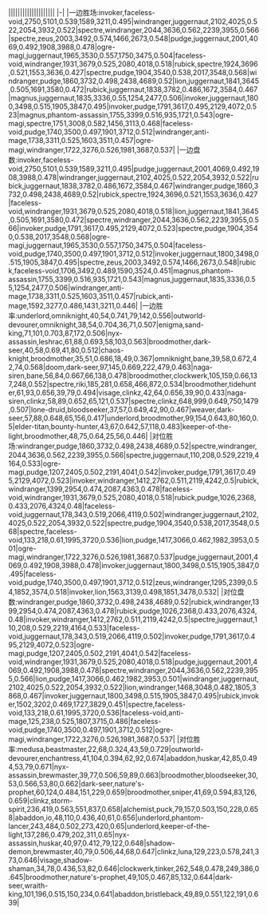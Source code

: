 ||||||||||||||||||||
|-|
|一边胜场:invoker,faceless-void,2750,5101,0.539,1589,3211,0.495|windranger,juggernaut,2102,4025,0.522,2054,3932,0.522|spectre,windranger,2044,3636,0.562,2239,3955,0.566|spectre,zeus,2003,3492,0.574,1466,2673,0.548|pudge,juggernaut,2001,4069,0.492,1908,3988,0.478|ogre-magi,juggernaut,1965,3530,0.557,1750,3475,0.504|faceless-void,windranger,1931,3679,0.525,2080,4018,0.518|rubick,spectre,1924,3696,0.521,1553,3636,0.427|spectre,pudge,1904,3540,0.538,2017,3548,0.568|windranger,pudge,1860,3732,0.498,2438,4689,0.52|lion,juggernaut,1841,3645,0.505,1691,3580,0.472|rubick,juggernaut,1838,3782,0.486,1672,3584,0.467|magnus,juggernaut,1835,3336,0.55,1254,2477,0.506|invoker,juggernaut,1800,3498,0.515,1905,3847,0.495|invoker,pudge,1791,3617,0.495,2129,4072,0.523|magnus,phantom-assassin,1755,3399,0.516,935,1721,0.543|ogre-magi,spectre,1751,3008,0.582,1456,3113,0.468|faceless-void,pudge,1740,3500,0.497,1901,3712,0.512|windranger,anti-mage,1738,3311,0.525,1603,3511,0.457|ogre-magi,windranger,1722,3276,0.526,1981,3687,0.537|
|一边盘数:invoker,faceless-void,2750,5101,0.539,1589,3211,0.495|pudge,juggernaut,2001,4069,0.492,1908,3988,0.478|windranger,juggernaut,2102,4025,0.522,2054,3932,0.522|rubick,juggernaut,1838,3782,0.486,1672,3584,0.467|windranger,pudge,1860,3732,0.498,2438,4689,0.52|rubick,spectre,1924,3696,0.521,1553,3636,0.427|faceless-void,windranger,1931,3679,0.525,2080,4018,0.518|lion,juggernaut,1841,3645,0.505,1691,3580,0.472|spectre,windranger,2044,3636,0.562,2239,3955,0.566|invoker,pudge,1791,3617,0.495,2129,4072,0.523|spectre,pudge,1904,3540,0.538,2017,3548,0.568|ogre-magi,juggernaut,1965,3530,0.557,1750,3475,0.504|faceless-void,pudge,1740,3500,0.497,1901,3712,0.512|invoker,juggernaut,1800,3498,0.515,1905,3847,0.495|spectre,zeus,2003,3492,0.574,1466,2673,0.548|rubick,faceless-void,1706,3492,0.489,1590,3524,0.451|magnus,phantom-assassin,1755,3399,0.516,935,1721,0.543|magnus,juggernaut,1835,3336,0.55,1254,2477,0.506|windranger,anti-mage,1738,3311,0.525,1603,3511,0.457|rubick,anti-mage,1592,3277,0.486,1431,3211,0.446|
|一边胜率:underlord,omniknight,40,54,0.741,79,142,0.556|outworld-devourer,omniknight,38,54,0.704,36,71,0.507|enigma,sand-king,71,101,0.703,87,172,0.506|nyx-assassin,leshrac,61,88,0.693,58,103,0.563|broodmother,dark-seer,40,58,0.69,41,80,0.512|chaos-knight,broodmother,35,51,0.686,18,49,0.367|omniknight,bane,39,58,0.672,42,74,0.568|doom,dark-seer,97,145,0.669,222,479,0.463|naga-siren,bane,56,84,0.667,66,138,0.478|broodmother,clockwerk,105,159,0.66,137,248,0.552|spectre,riki,185,281,0.658,466,872,0.534|broodmother,tidehunter,61,93,0.656,39,79,0.494|visage,clinkz,42,64,0.656,39,90,0.433|naga-siren,clinkz,58,89,0.652,65,121,0.537|spectre,clinkz,648,999,0.649,750,1479,0.507|lone-druid,bloodseeker,37,57,0.649,42,90,0.467|weaver,dark-seer,57,88,0.648,65,156,0.417|underlord,broodmother,99,154,0.643,80,160,0.5|elder-titan,bounty-hunter,43,67,0.642,57,118,0.483|keeper-of-the-light,broodmother,48,75,0.64,25,56,0.446|
|对位胜场:windranger,pudge,1860,3732,0.498,2438,4689,0.52|spectre,windranger,2044,3636,0.562,2239,3955,0.566|spectre,juggernaut,110,208,0.529,2219,4164,0.533|ogre-magi,pudge,1207,2405,0.502,2191,4041,0.542|invoker,pudge,1791,3617,0.495,2129,4072,0.523|invoker,windranger,1412,2762,0.511,2119,4242,0.5|rubick,windranger,1399,2954,0.474,2087,4363,0.478|faceless-void,windranger,1931,3679,0.525,2080,4018,0.518|rubick,pudge,1026,2368,0.433,2076,4324,0.48|faceless-void,juggernaut,178,343,0.519,2066,4119,0.502|windranger,juggernaut,2102,4025,0.522,2054,3932,0.522|spectre,pudge,1904,3540,0.538,2017,3548,0.568|spectre,faceless-void,133,218,0.61,1995,3720,0.536|lion,pudge,1417,3066,0.462,1982,3953,0.501|ogre-magi,windranger,1722,3276,0.526,1981,3687,0.537|pudge,juggernaut,2001,4069,0.492,1908,3988,0.478|invoker,juggernaut,1800,3498,0.515,1905,3847,0.495|faceless-void,pudge,1740,3500,0.497,1901,3712,0.512|zeus,windranger,1295,2399,0.54,1852,3574,0.518|invoker,lion,1563,3139,0.498,1851,3478,0.532|
|对位盘数:windranger,pudge,1860,3732,0.498,2438,4689,0.52|rubick,windranger,1399,2954,0.474,2087,4363,0.478|rubick,pudge,1026,2368,0.433,2076,4324,0.48|invoker,windranger,1412,2762,0.511,2119,4242,0.5|spectre,juggernaut,110,208,0.529,2219,4164,0.533|faceless-void,juggernaut,178,343,0.519,2066,4119,0.502|invoker,pudge,1791,3617,0.495,2129,4072,0.523|ogre-magi,pudge,1207,2405,0.502,2191,4041,0.542|faceless-void,windranger,1931,3679,0.525,2080,4018,0.518|pudge,juggernaut,2001,4069,0.492,1908,3988,0.478|spectre,windranger,2044,3636,0.562,2239,3955,0.566|lion,pudge,1417,3066,0.462,1982,3953,0.501|windranger,juggernaut,2102,4025,0.522,2054,3932,0.522|lion,windranger,1468,3048,0.482,1805,3868,0.467|invoker,juggernaut,1800,3498,0.515,1905,3847,0.495|rubick,invoker,1502,3202,0.469,1727,3829,0.451|spectre,faceless-void,133,218,0.61,1995,3720,0.536|faceless-void,anti-mage,125,238,0.525,1807,3715,0.486|faceless-void,pudge,1740,3500,0.497,1901,3712,0.512|ogre-magi,windranger,1722,3276,0.526,1981,3687,0.537|
|对位胜率:medusa,beastmaster,22,68,0.324,43,59,0.729|outworld-devourer,enchantress,41,104,0.394,62,92,0.674|abaddon,huskar,42,85,0.494,53,79,0.671|nyx-assassin,brewmaster,39,77,0.506,59,89,0.663|broodmother,bloodseeker,30,53,0.566,53,80,0.662|dark-seer,nature's-prophet,60,124,0.484,151,229,0.659|broodmother,sniper,41,69,0.594,83,126,0.659|clinkz,storm-spirit,236,419,0.563,551,837,0.658|alchemist,puck,79,157,0.503,150,228,0.658|abaddon,io,48,110,0.436,40,61,0.656|underlord,phantom-lancer,243,484,0.502,273,420,0.65|underlord,keeper-of-the-light,137,286,0.479,202,311,0.65|nyx-assassin,huskar,40,97,0.412,79,122,0.648|shadow-demon,brewmaster,40,79,0.506,44,68,0.647|clinkz,luna,129,223,0.578,241,373,0.646|visage,shadow-shaman,34,78,0.436,53,82,0.646|clockwerk,tinker,262,548,0.478,249,386,0.645|broodmother,nature's-prophet,49,105,0.467,85,132,0.644|dark-seer,wraith-king,101,196,0.515,150,234,0.641|abaddon,bristleback,49,89,0.551,122,191,0.639|
